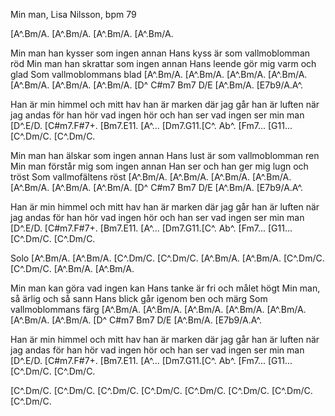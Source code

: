 Min man, Lisa Nilsson, bpm 79

[A^.Bm/A. [A^.Bm/A. [A^.Bm/A. [A^.Bm/A.

Min man han kysser som ingen annan
Hans kyss är som vallmoblomman röd
Min man han skrattar som ingen annan
Hans leende gör mig varm och glad
Som vallmoblommans blad
[A^.Bm/A. [A^.Bm/A. [A^.Bm/A. [A^.Bm/A.
[A^.Bm/A. [A^.Bm/A. [A^.Bm/A. [D^ C#m7 Bm7 D/E
[A^.Bm/A. [E7b9/A.A^.

Han är min himmel och mitt hav
han är marken där jag går
han är luften när jag andas
för han hör vad ingen hör
och han ser vad ingen ser
min man
[D^.E/D. [C#m7.F#7+. [Bm7.E11. [A^...
[Dm7.G11.[C^. Ab^.   [Fm7...   [G11...
[C^.Dm/C. [C^.Dm/C.

Min man han älskar som ingen annan
Hans lust är som vallmoblomman ren
Min man förstår mig som ingen annan
Han ser och han ger mig lugn och tröst
Som vallmofältens röst
[A^.Bm/A. [A^.Bm/A. [A^.Bm/A. [A^.Bm/A.
[A^.Bm/A. [A^.Bm/A. [A^.Bm/A. [D^ C#m7 Bm7 D/E
[A^.Bm/A. [E7b9/A.A^.

Han är min himmel och mitt hav
han är marken där jag går
han är luften när jag andas
för han hör vad ingen hör
och han ser vad ingen ser
min man
[D^.E/D. [C#m7.F#7+. [Bm7.E11. [A^...
[Dm7.G11.[C^. Ab^.   [Fm7...   [G11...
[C^.Dm/C. [C^.Dm/C.

Solo
[A^.Bm/A. [A^.Bm/A. [C^.Dm/C. [C^.Dm/C.
[A^.Bm/A. [A^.Bm/A. [C^.Dm/C. [C^.Dm/C.
[A^.Bm/A. [A^.Bm/A. 

Min man kan göra vad ingen kan
Hans tanke är fri och målet högt
Min man, så ärlig och så sann
Hans blick går igenom ben och märg
Som vallmoblommans färg
[A^.Bm/A. [A^.Bm/A. [A^.Bm/A. [A^.Bm/A.
[A^.Bm/A. [A^.Bm/A. [A^.Bm/A. [D^ C#m7 Bm7 D/E
[A^.Bm/A. [E7b9/A.A^.

Han är min himmel och mitt hav
han är marken där jag går
han är luften när jag andas
för han hör vad ingen hör
och han ser vad ingen ser
min man
[D^.E/D. [C#m7.F#7+. [Bm7.E11. [A^...
[Dm7.G11.[C^. Ab^.   [Fm7...   [G11...
[C^.Dm/C. [C^.Dm/C.

[C^.Dm/C. [C^.Dm/C. [C^.Dm/C. [C^.Dm/C.
[C^.Dm/C. [C^.Dm/C. [C^.Dm/C. [C^.Dm/C.

